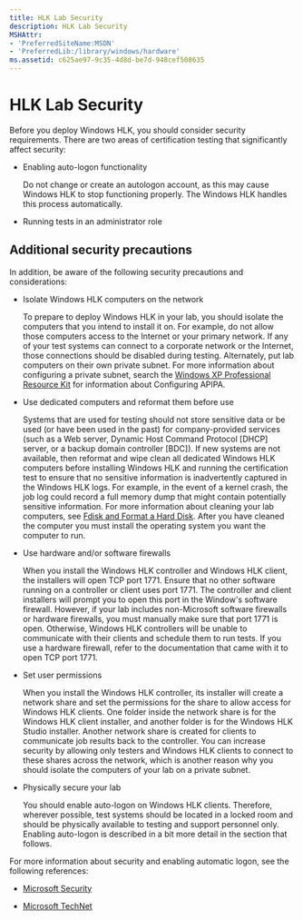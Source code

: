 ```yaml
---
title: HLK Lab Security
description: HLK Lab Security
MSHAttr:
- 'PreferredSiteName:MSDN'
- 'PreferredLib:/library/windows/hardware'
ms.assetid: c625ae97-9c35-4d8d-be7d-948cef508635
---
```


# HLK Lab Security


Before you deploy Windows HLK, you should consider security requirements. There are two areas of certification testing that significantly affect security:

-   Enabling auto-logon functionality

    Do not change or create an autologon account, as this may cause Windows HLK to stop functioning properly. The Windows HLK handles this process automatically.

-   Running tests in an administrator role

## <span id="Additional-security-precautions"></span><span id="additional_security_precautions"></span><span id="ADDITIONAL_SECURITY_PRECAUTIONS"></span>Additional security precautions


In addition, be aware of the following security precautions and considerations:

-   Isolate Windows HLK computers on the network

    To prepare to deploy Windows HLK in your lab, you should isolate the computers that you intend to install it on. For example, do not allow those computers access to the Internet or your primary network. If any of your test systems can connect to a corporate network or the Internet, those connections should be disabled during testing. Alternately, put lab computers on their own private subnet. For more information about configuring a private subnet, search the [Windows XP Professional Resource Kit](http://go.microsoft.com/fwlink/p/?linkid=63109) for information about Configuring APIPA.

-   Use dedicated computers and reformat them before use

    Systems that are used for testing should not store sensitive data or be used (or have been used in the past) for company-provided services (such as a Web server, Dynamic Host Command Protocol \[DHCP\] server, or a backup domain controller \[BDC\]). If new systems are not available, then reformat and wipe clean all dedicated Windows HLK computers before installing Windows HLK and running the certification test to ensure that no sensitive information is inadvertently captured in the Windows HLK logs. For example, in the event of a kernel crash, the job log could record a full memory dump that might contain potentially sensitive information. For more information about cleaning your lab computers, see [Fdisk and Format a Hard Disk](http://go.microsoft.com/fwlink/p/?LinkId=236083). After you have cleaned the computer you must install the operating system you want the computer to run.

-   Use hardware and/or software firewalls

    When you install the Windows HLK controller and Windows HLK client, the installers will open TCP port 1771. Ensure that no other software running on a controller or client uses port 1771. The controller and client installers will prompt you to open this port in the Window's software firewall. However, if your lab includes non-Microsoft software firewalls or hardware firewalls, you must manually make sure that port 1771 is open. Otherwise, Windows HLK controllers will be unable to communicate with their clients and schedule them to run tests. If you use a hardware firewall, refer to the documentation that came with it to open TCP port 1771.

-   Set user permissions

    When you install the Windows HLK controller, its installer will create a network share and set the permissions for the share to allow access for Windows HLK clients. One folder inside the network share is for the Windows HLK client installer, and another folder is for the Windows HLK Studio installer. Another network share is created for clients to communicate job results back to the controller. You can increase security by allowing only testers and Windows HLK clients to connect to these shares across the network, which is another reason why you should isolate the computers of your lab on a private subnet.

-   Physically secure your lab

    You should enable auto-logon on Windows HLK clients. Therefore, wherever possible, test systems should be located in a locked room and should be physically available to testing and support personnel only. Enabling auto-logon is described in a bit more detail in the section that follows.

For more information about security and enabling automatic logon, see the following references:

-   [Microsoft Security](http://go.microsoft.com/fwlink/p/?linkid=11569)

-   [Microsoft TechNet](http://go.microsoft.com/fwlink/p/?linkid=10111)

 

 






